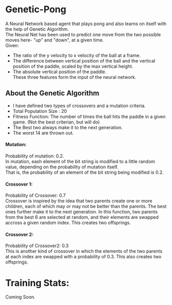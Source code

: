 # Genetic-Pong

A Neural Network based agent that plays pong and also learns on itself with the help of Genetic Algorithm.    
The Neural Net has been used to predict one move from the two possible moves here- "up" and "down", at a given time.    
Given:   
-  The ratio of the y velocity to x velocity of the ball at a frame.     
-  The difference between vertical position of the ball and the vertical position of the paddle, scaled by the max vertical height.    
-  The absolute vertical position of the paddle.     
These three features form the input of the neural network. 

## About the Genetic Algorithm    
- I have defined two types of crossovers and a mutation criteria.   
- Total Population Size : 20    
- Fitness Function: The number of times the ball hits the paddle in a given game. (Not the best criterian, but will do)      
- The Best two always make it to the next generation.    
- The worst 14 are thrown out.    

#### Mutation:    
Probability of mutation: 0.2.   
In mutation, eash element of the bit string is modified to a little random value, depending on the probability of mutation itself.         
That is, the probability of an element of the bit string being modified is 0.2.   

#### Crossover 1:   
Probability of Crossover: 0.7    
Crossover is inspired by the idea that two parents create one or more children, each of which may or may not be better than the parents. The best ones further make it to the next generation. In this function, two parents from the best 6 are selected at random, and their elements are swapped accross a given random index. This creates two offsprings.    

#### Crossover 2:    
Probability of Crossover2: 0.3     
This is another kind of crossover in which the elements of the two parents at each index are swapped with a probability of 0.3. This also creates two offsprings.     

# Training Stats:    
Coming Soon.
